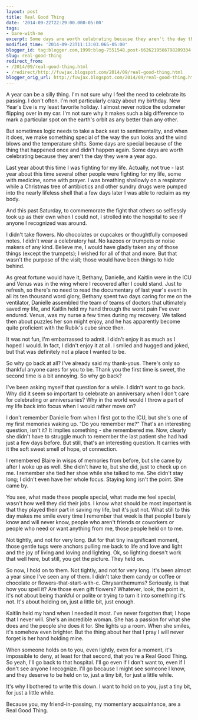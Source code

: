 ```yaml
---
layout: post
title: Real Good Thing
date: '2014-09-22T22:29:00.000-05:00'
tags: 
- bare-with-me
excerpt: Some days are worth celebrating because they aren't the day they were a year ago.
modified_time: '2014-09-23T11:13:03.065-05:00'
blogger_id: tag:blogger.com,1999:blog-7551548.post-6626219566798209334
slug: real-good-thing
redirect_from: 
- /2014/09/real-good-thing.html
- /redirect/http://fuwjax.blogspot.com/2014/09/real-good-thing.html
blogger_orig_url: http://fuwjax.blogspot.com/2014/09/real-good-thing.html
---
```


A year can be a silly thing. I'm not sure why I feel the need to celebrate its passing. I don't often. I'm not particularly crazy about my birthday. New Year's Eve is my least favorite holiday. I almost never notice the odometer flipping over in my car. I'm not sure why it makes such a big difference to mark a particular spot on the earth's orbit as any better than any other.

But sometimes logic needs to take a back seat to sentimentality, and when it does, we make something special of the way the sun looks and the wind blows and the temperature shifts. Some days are special because of the thing that happened once and didn't happen again. Some days are worth celebrating because they aren't the day they were a year ago.

Last year about this time I was fighting for my life. Actually, not true - last year about this time several other people were fighting for my life, some with medicine, some with prayer. I was breathing shallowly on a respirator while a Christmas tree of antibiotics and other sundry drugs were pumped into the nearly lifeless shell that a few days later I was able to reclaim as my body.

And this past Saturday, to commemorate the fight that others so selflessly took up as their own when I could not, I strolled into the hospital to see if anyone I recognized was around.

I didn't take flowers. No chocolates or cupcakes or thoughtfully composed notes. I didn't wear a celebratory hat. No kazoos or trumpets or noise makers of any kind. Believe me, I would have gladly taken any of those things (except the trumpets); I wished for all of that and more. But that wasn't the purpose of the visit; those would have been things to hide behind.

As great fortune would have it, Bethany, Danielle, and Kaitlin were in the ICU and Venus was in the wing where I recovered after I could stand. Just to refresh, so there's no need to read the documentary of last year's event in all its ten thousand word glory, Bethany spent two days caring for me on the ventilator, Danielle assembled the team of teams of doctors that ultimately saved my life, and Kaitlin held my hand through the worst pain I've ever endured. Venus, was my nurse a few times during my recovery. We talked then about puzzles her son might enjoy, and he has apparently become quite proficient with the Rubik's cube since then.

It was not fun, I'm embarrassed to admit. I didn't enjoy it as much as I hoped I would. In fact, I didn't enjoy it at all. I smiled and hugged and joked, but that was definitely not a place I wanted to be.

So why go back at all? I've already said my thank-yous. There's only so thankful anyone cares for you to be. Thank you the first time is sweet, the second time is a bit annoying. So why go back?

I've been asking myself that question for a while. I didn't want to go back. Why did it seem so important to celebrate an anniversary when I don't care for celebrating or anniversaries? Why in the world would I throw a part of my life back into focus when I would rather move on?

I don't remember Danielle from when I first got to the ICU, but she's one of my first memories waking up. "Do you remember me?" That's an interesting question, isn't it? It implies something - she remembered me. Now, clearly she didn't have to struggle much to remember the last patient she had had just a few days before. But still, that's an interesting question. It carries with it the soft sweet smell of hope, of connection.

I remembered Blaire in wisps of memories from before, but she came by after I woke up as well. She didn't have to, but she did, just to check up on me. I remember she tied her shoe while she talked to me. She didn't stay long; I didn't even have her whole focus. Staying long isn't the point. She came by.

You see, what made these people special, what made me feel special, wasn't how well they did their jobs. I know what should be most important is that they played their part in saving my life, but it's just not. What still to this day makes me smile every time I remember that week is that people I barely know and will never know, people who aren't friends or coworkers or people who need or want anything from me, those people held on to me.

Not tightly, and not for very long. But for that tiny insignificant moment, those gentle tugs were anchors pulling me back to life and love and light and the joy of living and loving and lighting. Ok, so lighting doesn't work that well here, but still, you get the picture. They held on.

So now, I hold on to them. Not tightly, and not for very long. It's been almost a year since I've seen any of them. I didn't take them candy or coffee or chocolate or flowers-that-start-with-c. Chrysanthemums? Seriously, is that how you spell it? Are those even gift flowers? Whatever, look, the point is, it's not about being thankful or polite or trying to turn it into something it's not. It's about holding on, just a little bit, just enough.

Kaitlin held my hand when I needed it most. I've never forgotten that; I hope that I never will. She's an incredible woman. She has a passion for what she does and the people she does it for. She lights up a room. When she smiles, it's somehow even brighter. But the thing about her that I pray I will never forget is her hand holding mine.

When someone holds on to you, even lightly, even for a moment, it's impossible to deny, at least for that second, that you're a Real Good Thing. So yeah, I'll go back to that hospital. I'll go even if I don't want to, even if I don't see anyone I recognize. I'll go because I might see someone I know, and they deserve to be held on to, just a tiny bit, for just a little while.

It's why I bothered to write this down. I want to hold on to you, just a tiny bit, for just a little while.

Because you, my friend-in-passing, my momentary acquaintance, are a Real Good Thing.